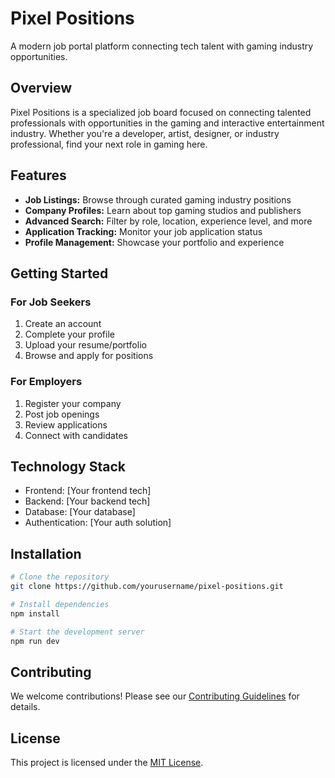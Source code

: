 # Pixel Positions

A modern job portal platform connecting tech talent with gaming industry opportunities.

## Overview

Pixel Positions is a specialized job board focused on connecting talented professionals with opportunities in the gaming and interactive entertainment industry. Whether you're a developer, artist, designer, or industry professional, find your next role in gaming here.

## Features

- **Job Listings:** Browse through curated gaming industry positions
- **Company Profiles:** Learn about top gaming studios and publishers
- **Advanced Search:** Filter by role, location, experience level, and more
- **Application Tracking:** Monitor your job application status
- **Profile Management:** Showcase your portfolio and experience

## Getting Started

### For Job Seekers
1. Create an account
2. Complete your profile
3. Upload your resume/portfolio
4. Browse and apply for positions

### For Employers
1. Register your company
2. Post job openings
3. Review applications
4. Connect with candidates

## Technology Stack

- Frontend: [Your frontend tech]
- Backend: [Your backend tech]
- Database: [Your database]
- Authentication: [Your auth solution]

## Installation

```bash
# Clone the repository
git clone https://github.com/yourusername/pixel-positions.git

# Install dependencies
npm install

# Start the development server
npm run dev
```

## Contributing

We welcome contributions! Please see our [Contributing Guidelines](CONTRIBUTING.md) for details.

## License

This project is licensed under the [MIT License](LICENSE).


